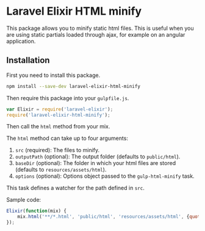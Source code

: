 # Laravel Elixir HTML minify

This package allows you to minify static html files. This is useful when you are using static partials loaded through ajax, for example on an angular application.

## Installation

First you need to install this package.

```sh
npm install --save-dev laravel-elixir-html-minify
```

Then require this package into your `gulpfile.js`.

```js
var Elixir = require('laravel-elixir');
require('laravel-elixir-html-minify');
```

Then call the `html` method from your mix.

The `html` method can take up to four arguments:

  1. `src` (required): The files to minify.
  2. `outputPath` (optional): The output folder (defaults to `public/html`).
  3. `baseDir` (optional): The folder in which your html files are stored (defaults to `resources/assets/html`).
  4. `options` (optional):  Options object passed to the `gulp-html-minify` task.

This task defines a watcher for the path defined in `src`.

Sample code:

```js
Elixir(function(mix) {
    mix.html('**/*.html', 'public/html', 'resources/assets/html', {quotes: true, loose: true, empty: true});
});
```